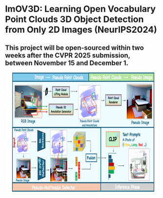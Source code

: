 # ImOV3D: Learning Open Vocabulary Point Clouds 3D Object Detection from Only 2D Images (NeurIPS2024)

## This project will be open-sourced within two weeks after the CVPR 2025 submission, between November 15 and December 1.


 <p align="center"> <img src='img/pipe6.png' align="center" height="400px"> </p>

 
